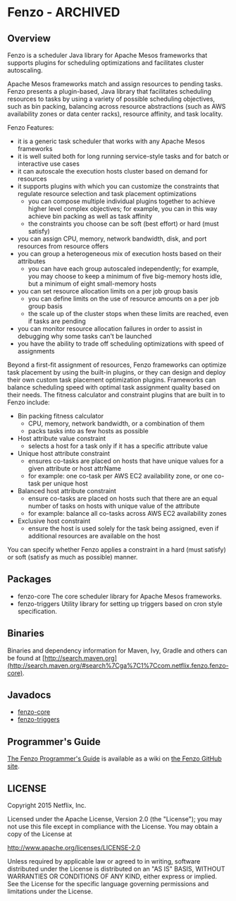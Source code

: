# Fenzo - ARCHIVED

## Overview

Fenzo is a scheduler Java library for Apache Mesos frameworks that supports plugins for scheduling
optimizations and facilitates cluster autoscaling.

Apache Mesos frameworks match and assign resources to pending tasks. Fenzo presents a plugin-based, Java library that 
facilitates scheduling resources to tasks by using a variety of possible scheduling objectives,
such as bin packing, balancing across resource abstractions (such as AWS availability zones or data center
racks), resource affinity, and task locality. 

Fenzo Features:

- it is a generic task scheduler that works with any Apache Mesos frameworks
- it is well suited both for long running service-style tasks and for batch or interactive use cases
- it can autoscale the execution hosts cluster based on demand for resources
- it supports plugins with which you can customize the constraints that regulate resource selection and task
  placement optimizations 
    - you can compose multiple individual plugins together to achieve higher level complex objectives; for
      example, you can in this way achieve bin packing as well as task affinity
    - the constraints you choose can be soft (best effort) or hard (must satisfy)
- you can assign CPU, memory, network bandwidth, disk, and port resources from resource offers
- you can group a heterogeneous mix of execution hosts based on their attributes
    - you can have each group autoscaled independently; for example, you may choose to keep a minimum of
      five big-memory hosts idle, but a minimum of eight small-memory hosts
- you can set resource allocation limits on a per job group basis
    - you can define limits on the use of resource amounts on a per job group basis
    - the scale up of the cluster stops when these limits are reached, even if tasks are pending
- you can monitor resource allocation failures in order to assist in debugging why some tasks can't be launched
- you have the ability to trade off scheduling optimizations with speed of assignments

Beyond a first-fit assignment of resources, Fenzo frameworks can optimize task placement by using the built-in
plugins, or they can design and deploy their own custom task placement optimization plugins. Frameworks can
balance scheduling speed with optimal task assignment quality based on their needs. The fitness calculator and
constraint plugins that are built in to Fenzo include:

- Bin packing fitness calculator
    - CPU, memory, network bandwidth, or a combination of them
    - packs tasks into as few hosts as possible
- Host attribute value constraint
    - selects a host for a task only if it has a specific attribute value
- Unique host attribute constraint
    - ensures co-tasks are placed on hosts that have unique values for a given attribute or host attrName
    - for example: one co-task per AWS EC2 availability zone, or one co-task per unique host
- Balanced host attribute constraint
    - ensure co-tasks are placed on hosts such that there are an equal number of tasks on hosts with unique value 
      of the attribute
    - for example: balance all co-tasks across AWS EC2 availability zones
- Exclusive host constraint
    - ensure the host is used solely for the task being assigned, even if additional resources are available on
      the host

You can specify whether Fenzo applies a constraint in a hard (must satisfy) or soft (satisfy as much as possible)
manner.

## Packages

- fenzo-core
    The core scheduler library for Apache Mesos frameworks. 
- fenzo-triggers
    Utility library for setting up triggers based on cron style specification. 

## Binaries

Binaries and dependency information for Maven, Ivy, Gradle and others can be found at
[http://search.maven.org](http://search.maven.org/#search%7Cga%7C1%7Ccom.netflix.fenzo.fenzo-core).

## Javadocs

- [fenzo-core](http://netflix.github.io/Fenzo/fenzo-core/index.html)
- [fenzo-triggers](http://netflix.github.io/Fenzo/fenzo-triggers/index.html)

## Programmer's Guide

[The Fenzo Programmer's Guide](https://github.com/Netflix/Fenzo/wiki) is available as a wiki on
[the Fenzo GitHub site](https://github.com/Netflix/Fenzo/).

## LICENSE

Copyright 2015 Netflix, Inc.

Licensed under the Apache License, Version 2.0 (the "License");
you may not use this file except in compliance with the License.
You may obtain a copy of the License at

<http://www.apache.org/licenses/LICENSE-2.0>

Unless required by applicable law or agreed to in writing, software
distributed under the License is distributed on an "AS IS" BASIS,
WITHOUT WARRANTIES OR CONDITIONS OF ANY KIND, either express or implied.
See the License for the specific language governing permissions and
limitations under the License.
